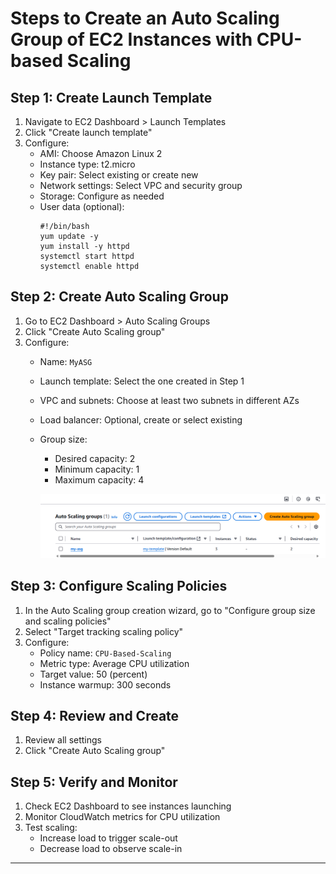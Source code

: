 # Steps to Create an Auto Scaling Group of EC2 Instances with CPU-based Scaling

## Step 1: Create Launch Template

1. Navigate to EC2 Dashboard > Launch Templates
2. Click "Create launch template"
3. Configure:
   - AMI: Choose Amazon Linux 2
   - Instance type: t2.micro
   - Key pair: Select existing or create new
   - Network settings: Select VPC and security group
   - Storage: Configure as needed
   - User data (optional):
     ```
     #!/bin/bash
     yum update -y
     yum install -y httpd
     systemctl start httpd
     systemctl enable httpd
     ```

## Step 2: Create Auto Scaling Group

1. Go to EC2 Dashboard > Auto Scaling Groups
2. Click "Create Auto Scaling group"
3. Configure:
   - Name: `MyASG`
   - Launch template: Select the one created in Step 1
   - VPC and subnets: Choose at least two subnets in different AZs
   - Load balancer: Optional, create or select existing
   - Group size:
     - Desired capacity: 2
     - Minimum capacity: 1
     - Maximum capacity: 4

     ![auto scaling](../img.devops/Day-5.png)

## Step 3: Configure Scaling Policies

1. In the Auto Scaling group creation wizard, go to "Configure group size and scaling policies"
2. Select "Target tracking scaling policy"
3. Configure:
   - Policy name: `CPU-Based-Scaling`
   - Metric type: Average CPU utilization
   - Target value: 50 (percent)
   - Instance warmup: 300 seconds

## Step 4: Review and Create

1. Review all settings
2. Click "Create Auto Scaling group"

## Step 5: Verify and Monitor

1. Check EC2 Dashboard to see instances launching
2. Monitor CloudWatch metrics for CPU utilization
3. Test scaling:
   - Increase load to trigger scale-out
   - Decrease load to observe scale-in

 
---
 